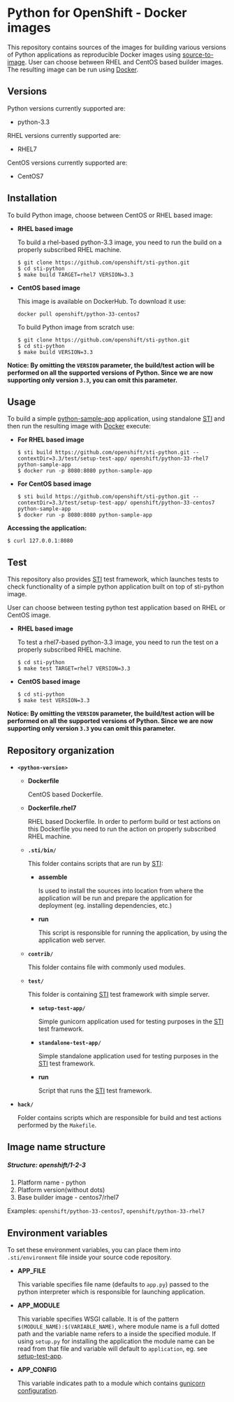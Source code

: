 Python for OpenShift - Docker images
========================================

This repository contains sources of the images for building various versions
of Python applications as reproducible Docker images using
[source-to-image](https://github.com/openshift/source-to-image).
User can choose between RHEL and CentOS based builder images.
The resulting image can be run using [Docker](http://docker.io).


Versions
---------------
Python versions currently supported are:
* python-3.3

RHEL versions currently supported are:
* RHEL7

CentOS versions currently supported are:
* CentOS7


Installation
---------------
To build Python image, choose between CentOS or RHEL based image:
*  **RHEL based image**

    To build a rhel-based python-3.3 image, you need to run the build on a properly subscribed RHEL machine.

    ```
    $ git clone https://github.com/openshift/sti-python.git
    $ cd sti-python
    $ make build TARGET=rhel7 VERSION=3.3
    ```

*  **CentOS based image**

    This image is available on DockerHub. To download it use:

    ```
    docker pull openshift/python-33-centos7
    ```

    To build Python image from scratch use:

    ```
    $ git clone https://github.com/openshift/sti-python.git
    $ cd sti-python
    $ make build VERSION=3.3
    ```

**Notice: By omitting the `VERSION` parameter, the build/test action will be performed
on all the supported versions of Python. Since we are now supporting only version `3.3`,
you can omit this parameter.**


Usage
---------------------
To build a simple [python-sample-app](https://github.com/openshift/sti-python/tree/master/3.3/test/setup-test-app) application,
using standalone [STI](https://github.com/openshift/source-to-image) and then run the
resulting image with [Docker](http://docker.io) execute:

*  **For RHEL based image**
    ```
    $ sti build https://github.com/openshift/sti-python.git --contextDir=3.3/test/setup-test-app/ openshift/python-33-rhel7 python-sample-app
    $ docker run -p 8080:8080 python-sample-app
    ```

*  **For CentOS based image**
    ```
    $ sti build https://github.com/openshift/sti-python.git --contextDir=3.3/test/setup-test-app/ openshift/python-33-centos7 python-sample-app
    $ docker run -p 8080:8080 python-sample-app
    ```

**Accessing the application:**
```
$ curl 127.0.0.1:8080
```


Test
---------------------
This repository also provides [STI](https://github.com/openshift/source-to-image) test framework,
which launches tests to check functionality of a simple python application built on top of sti-python image.

User can choose between testing python test application based on RHEL or CentOS image.

*  **RHEL based image**

    To test a rhel7-based python-3.3 image, you need to run the test on a properly subscribed RHEL machine.

    ```
    $ cd sti-python
    $ make test TARGET=rhel7 VERSION=3.3
    ```

*  **CentOS based image**

    ```
    $ cd sti-python
    $ make test VERSION=3.3
    ```

**Notice: By omitting the `VERSION` parameter, the build/test action will be performed
on all the supported versions of Python. Since we are now supporting only version `3.3`
you can omit this parameter.**


Repository organization
------------------------
* **`<python-version>`**

    * **Dockerfile**

        CentOS based Dockerfile.

    * **Dockerfile.rhel7**

        RHEL based Dockerfile. In order to perform build or test actions on this
        Dockerfile you need to run the action on properly subscribed RHEL machine.

    * **`.sti/bin/`**

        This folder contains scripts that are run by [STI](https://github.com/openshift/source-to-image):

        *   **assemble**

            Is used to install the sources into location from where the application
            will be run and prepare the application for deployment (eg. installing
            dependencies, etc.)

        *   **run**

            This script is responsible for running the application, by using the
            application web server.

    * **`contrib/`**

        This folder contains file with commonly used modules.

    * **`test/`**

        This folder is containing [STI](https://github.com/openshift/source-to-image)
        test framework with simple server.

        * **`setup-test-app/`**

            Simple gunicorn application used for testing purposes in the [STI](https://github.com/openshift/source-to-image) test framework.

        * **`standalone-test-app/`**

            Simple standalone application used for testing purposes in the [STI](https://github.com/openshift/source-to-image) test framework.

        * **run**

            Script that runs the [STI](https://github.com/openshift/source-to-image) test framework.

* **`hack/`**

    Folder contains scripts which are responsible for build and test actions performed by the `Makefile`.

Image name structure
------------------------
##### Structure: openshift/1-2-3

1. Platform name - python
2. Platform version(without dots)
3. Base builder image - centos7/rhel7

Examples: `openshift/python-33-centos7`, `openshift/python-33-rhel7`


Environment variables
---------------------

To set these environment variables, you can place them into `.sti/environment`
file inside your source code repository.

* **APP_FILE**

    This variable specifies file name (defaults to `app.py`) passed to the python interpreter which is
    responsible for launching application.

* **APP_MODULE**

    This variable specifies WSGI callable. It is of the pattern `$(MODULE_NAME):$(VARIABLE_NAME)`,
    where module name is a full dotted path and the variable name refers to a inside the specified module.
    If using `setup.py` for installing the application the module name can be read from that file and variable
    will default to `application`, eg. see [setup-test-app](https://github.com/openshift/sti-python/tree/master/3.3/test/setup-test-app).

* **APP_CONFIG**

    This variable indicates path to a module which contains [gunicorn configuration](http://docs.gunicorn.org/en/latest/configure.html).
